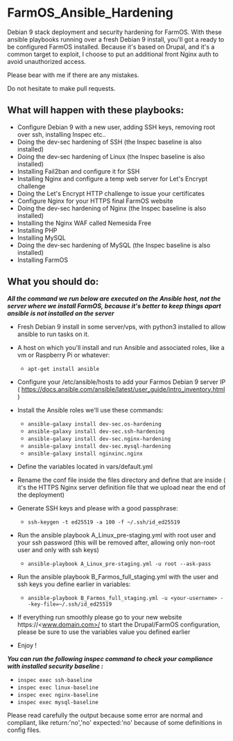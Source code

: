 # FarmOS_Ansible_Hardening
Debian 9 stack deployment and security hardening for FarmOS. With these ansible playbooks running over a fresh Debian 9 install, you'll got a ready to be configured FarmOS installed. Because it's based on Drupal, and it's a common target to exploit, I choose to put an additional front Nginx auth to avoid unauthorized access.

Please bear with me if there are any mistakes.

Do not hesitate to make pull requests.


## What will happen with these playbooks:

- Configure Debian 9 with a new user, adding SSH keys, removing root over ssh, installing Inspec etc..
- Doing the dev-sec hardening of SSH (the Inspec baseline is also installed)
- Doing the dev-sec hardening of Linux (the Inspec baseline is also installed)
- Installing Fail2ban and configure it for SSH
- Installing Nginx and configure a temp web server for Let's Encrypt challenge
- Doing the Let's Encrypt HTTP challenge to issue your certificates
- Configure Nginx for your HTTPS final FarmOS website
- Doing the dev-sec hardening of Nginx (the Inspec baseline is also installed)
- Installing the Nginx WAF called Nemesida Free
- Installing PHP
- Installing MySQL
- Doing the dev-sec hardening of MySQL (the Inspec baseline is also installed)
- Installing FarmOS


## What you should do:

***All the command we run below are executed on the Ansible host, not the server where we install FarmOS, because it's better to keep things apart ansible is not installed on the server***

- Fresh Debian 9 install in some server/vps, with python3 installed to allow ansible to run tasks on it.

- A host on which you'll install and run Ansible and associated roles, like a vm or Raspberry Pi or whatever:
  - ``apt-get install ansible``

- Configure your /etc/ansible/hosts to add your Farmos Debian 9 server IP ( https://docs.ansible.com/ansible/latest/user_guide/intro_inventory.html )

- Install the Ansible roles we'll use these commands:
  - ``ansible-galaxy install dev-sec.os-hardening``
  - ``ansible-galaxy install dev-sec.ssh-hardening``
  - ``ansible-galaxy install dev-sec.nginx-hardening``
  - ``ansible-galaxy install dev-sec.mysql-hardening``
  - ``ansible-galaxy install nginxinc.nginx``

- Define the variables located in vars/default.yml

- Rename the conf file inside the files directory and define <variables> that are inside ( it's the HTTPS Nginx server definition file that we upload near the end of the deployment)

- Generate SSH keys and please with a good passphrase:
  - ``ssh-keygen -t ed25519 -a 100 -f ~/.ssh/id_ed25519``

- Run the ansible playbook A_Linux_pre-staging.yml with root user and your ssh password (this will be removed after, allowing only non-root user and only with ssh keys)
  - ``ansible-playbook A_Linux_pre-staging.yml -u root --ask-pass``

- Run the ansible playbook B_Farmos_full_staging.yml with the user and ssh keys you define earlier in variables:
  - ``ansible-playbook B_Farmos_full_staging.yml -u <your-username> --key-file=~/.ssh/id_ed25519``

- If everything run smoothly please go to your new website https://<www.domain.com>/ to start the Drupal/FarmOS configuration, please be sure to use the variables value you defined earlier

- Enjoy !


***You can run the following inspec command to check your compliance with installed security baseline :***

- ``inspec exec ssh-baseline``
- ``inspec exec linux-baseline``
- ``inspec exec nginx-baseline``
- ``inspec exec mysql-baseline``

Please read carefully the output because some error are normal and compliant, like return:'no','no' expected:'no' because of some definitions in config files.
